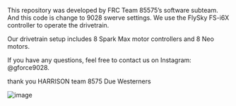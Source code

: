 This repository was developed by FRC Team 85575’s software subteam. And this code is change to 9028 swerve settings. We use the FlySky FS-i6X controller to operate the drivetrain.

Our drivetrain setup includes 8 Spark Max motor controllers and 8 Neo motors.

If you have any questions, feel free to contact us on Instagram: @gforce9028.

thank you HARRISON team 8575  Due Westerners


![image](https://github.com/user-attachments/assets/8cc3a214-3466-4942-87b7-75d3203fd6e0)

